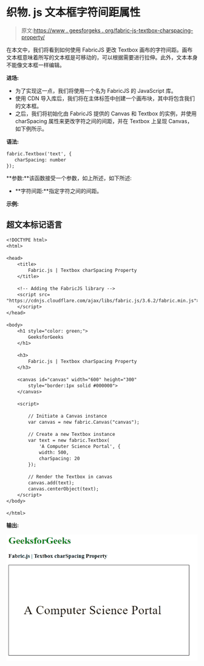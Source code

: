 # 织物. js 文本框字符间距属性

> 原文:[https://www . geesforgeks . org/fabric-js-textbox-charspacing-property/](https://www.geeksforgeeks.org/fabric-js-textbox-charspacing-property/)

在本文中，我们将看到如何使用 FabricJS 更改 Textbox 画布的字符间距。画布文本框意味着所写的文本框是可移动的，可以根据需要进行拉伸。此外，文本本身不能像文本框一样编辑。

**进场:**

*   为了实现这一点，我们将使用一个名为 FabricJS 的 JavaScript 库。
*   使用 CDN 导入库后，我们将在主体标签中创建一个画布块，其中将包含我们的文本框。
*   之后，我们将初始化由 FabricJS 提供的 Canvas 和 Textbox 的实例，并使用 charSpacing 属性来更改字符之间的间距，并在 Textbox 上呈现 Canvas，如下例所示。

**语法:**

```
fabric.Textbox('text', {
   charSpacing: number
});
```

**参数:**该函数接受一个参数，如上所述，如下所述:

*   **字符间距:**指定字符之间的间距。

**示例:**

## 超文本标记语言

```
<!DOCTYPE html>
<html>

<head>
    <title>
        Fabric.js | Textbox charSpacing Property
    </title>

    <!-- Adding the FabricJS library -->
    <script src=
"https://cdnjs.cloudflare.com/ajax/libs/fabric.js/3.6.2/fabric.min.js">
    </script>
</head>

<body>
    <h1 style="color: green;">
        GeeksforGeeks
    </h1>

    <h3>
        Fabric.js | Textbox charSpacing Property
    </h3>

    <canvas id="canvas" width="600" height="300" 
        style="border:1px solid #000000">
    </canvas>

    <script>

        // Initiate a Canvas instance 
        var canvas = new fabric.Canvas("canvas");

        // Create a new Textbox instance 
        var text = new fabric.Textbox(
            'A Computer Science Portal', {
            width: 500,
            charSpacing: 20
        });

        // Render the Textbox in canvas 
        canvas.add(text);
        canvas.centerObject(text);
    </script>
</body>

</html>
```

**输出:**

![](img/1e5f49ec7357021e6e28bec6ce312fc8.png)